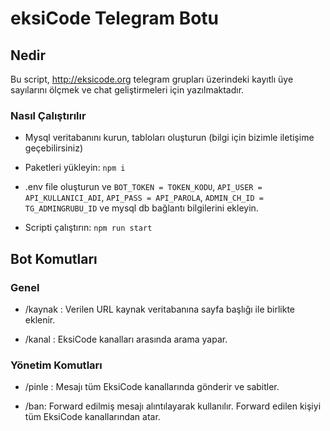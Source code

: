 # eksiCode Telegram Botu

## Nedir

Bu script, http://eksicode.org telegram grupları üzerindeki kayıtlı üye sayılarını ölçmek
ve chat geliştirmeleri için yazılmaktadır.

### Nasıl Çalıştırılır

-   Mysql veritabanını kurun, tabloları oluşturun (bilgi için bizimle iletişime geçebilirsiniz)

-   Paketleri yükleyin: `npm i`

-   .env file oluşturun ve `BOT_TOKEN = TOKEN_KODU`, `API_USER = API_KULLANICI_ADI`, `API_PASS = API_PAROLA`, `ADMIN_CH_ID = TG_ADMINGRUBU_ID` ve mysql db bağlantı bilgilerini ekleyin.

-   Scripti çalıştırın: `npm run start`

## Bot Komutları

### Genel

-   /kaynak <url>: Verilen URL kaynak veritabanına sayfa başlığı ile birlikte eklenir.

-   /kanal <sorgu>: EksiCode kanalları arasında arama yapar.

### Yönetim Komutları

-   /pinle <mesaj>: Mesajı tüm EksiCode kanallarında gönderir ve sabitler.

-   /ban: Forward edilmiş mesajı alıntılayarak kullanılır. Forward edilen kişiyi tüm EksiCode kanallarından atar.
